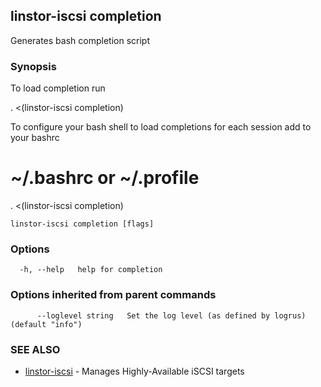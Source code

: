 ## linstor-iscsi completion

Generates bash completion script

### Synopsis

To load completion run

. <(linstor-iscsi completion)

To configure your bash shell to load completions for each session add to your bashrc

# ~/.bashrc or ~/.profile
. <(linstor-iscsi completion)

```
linstor-iscsi completion [flags]
```

### Options

```
  -h, --help   help for completion
```

### Options inherited from parent commands

```
      --loglevel string   Set the log level (as defined by logrus) (default "info")
```

### SEE ALSO

* [linstor-iscsi](linstor-iscsi.md)	 - Manages Highly-Available iSCSI targets

